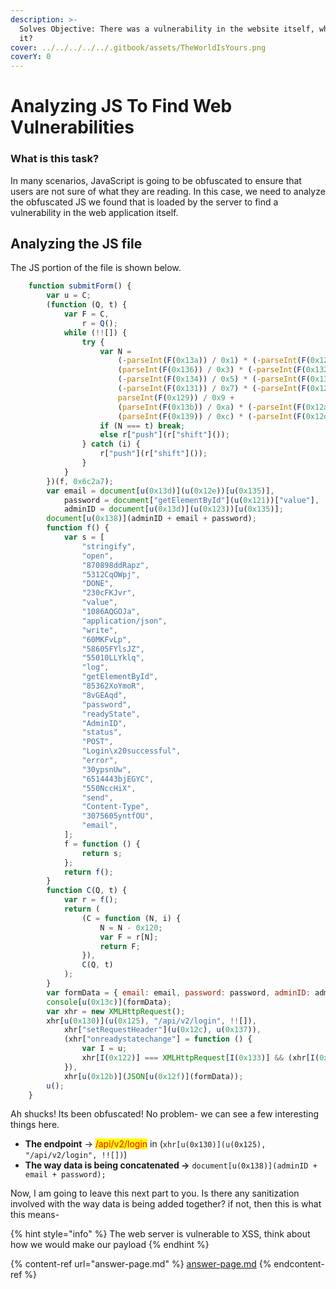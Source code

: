 ```yaml
---
description: >-
  Solves Objective: There was a vulnerability in the website itself, what was
  it?
cover: ../../../../../.gitbook/assets/TheWorldIsYours.png
coverY: 0
---
```


# Analyzing JS To Find Web Vulnerabilities

### What is this task?

In many scenarios, JavaScript is going to be obfuscated to ensure that users are not sure of what they are reading. In this case, we need to analyze the obfuscated JS we found that is loaded by the server to find a vulnerability in the web application itself.&#x20;

## Analyzing the JS file

The JS portion of the file is shown below.

```javascript
    function submitForm() {
        var u = C;
        (function (Q, t) {
            var F = C,
                r = Q();
            while (!![]) {
                try {
                    var N =
                        (-parseInt(F(0x13a)) / 0x1) * (-parseInt(F(0x128)) / 0x2) +
                        (parseInt(F(0x136)) / 0x3) * (-parseInt(F(0x132)) / 0x4) +
                        (-parseInt(F(0x134)) / 0x5) * (-parseInt(F(0x13e)) / 0x6) +
                        (-parseInt(F(0x131)) / 0x7) * (-parseInt(F(0x120)) / 0x8) +
                        parseInt(F(0x129)) / 0x9 +
                        (parseInt(F(0x13b)) / 0xa) * (-parseInt(F(0x12a)) / 0xb) +
                        (parseInt(F(0x139)) / 0xc) * (-parseInt(F(0x12d)) / 0xd);
                    if (N === t) break;
                    else r["push"](r["shift"]());
                } catch (i) {
                    r["push"](r["shift"]());
                }
            }
        })(f, 0x6c2a7);
        var email = document[u(0x13d)](u(0x12e))[u(0x135)],
            password = document["getElementById"](u(0x121))["value"],
            adminID = document[u(0x13d)](u(0x123))[u(0x135)];
        document[u(0x138)](adminID + email + password);
        function f() {
            var s = [
                "stringify",
                "open",
                "870898ddRapz",
                "5312CqOWpj",
                "DONE",
                "230cFKJvr",
                "value",
                "1086AQGOJa",
                "application/json",
                "write",
                "60MKFvLp",
                "58605FYlsJZ",
                "55010LLYklq",
                "log",
                "getElementById",
                "85362XoYmoR",
                "8vGEAqd",
                "password",
                "readyState",
                "AdminID",
                "status",
                "POST",
                "Login\x20successful",
                "error",
                "30ypsnUw",
                "6514443bjEGYC",
                "550NccHiX",
                "send",
                "Content-Type",
                "3075605yntfOU",
                "email",
            ];
            f = function () {
                return s;
            };
            return f();
        }
        function C(Q, t) {
            var r = f();
            return (
                (C = function (N, i) {
                    N = N - 0x120;
                    var F = r[N];
                    return F;
                }),
                C(Q, t)
            );
        }
        var formData = { email: email, password: password, adminID: adminID };
        console[u(0x13c)](formData);
        var xhr = new XMLHttpRequest();
        xhr[u(0x130)](u(0x125), "/api/v2/login", !![]),
            xhr["setRequestHeader"](u(0x12c), u(0x137)),
            (xhr["onreadystatechange"] = function () {
                var I = u;
                xhr[I(0x122)] === XMLHttpRequest[I(0x133)] && (xhr[I(0x124)] === 0xc8 ? console[I(0x13c)](I(0x126)) : console[I(0x127)]("Login\x20failed"));
            }),
            xhr[u(0x12b)](JSON[u(0x12f)](formData));
        u();
    }
```

Ah shucks! Its been obfuscated! No problem- we can see a few interesting things here.

* **The endpoint** -> <mark style="color:red;">/api/v2/login</mark> in (`xhr[u(0x130)](u(0x125), "/api/v2/login", !![])`)
* **The way data is being concatenated ->** `document[u(0x138)](adminID + email + password);`

Now, I am going to leave this next part to you. Is there any sanitization involved with the way data is being added together? if not, then this is what this means-

{% hint style="info" %}
The web server is vulnerable to XSS, think about how we would make our payload
{% endhint %}

{% content-ref url="answer-page.md" %}
[answer-page.md](answer-page.md)
{% endcontent-ref %}
